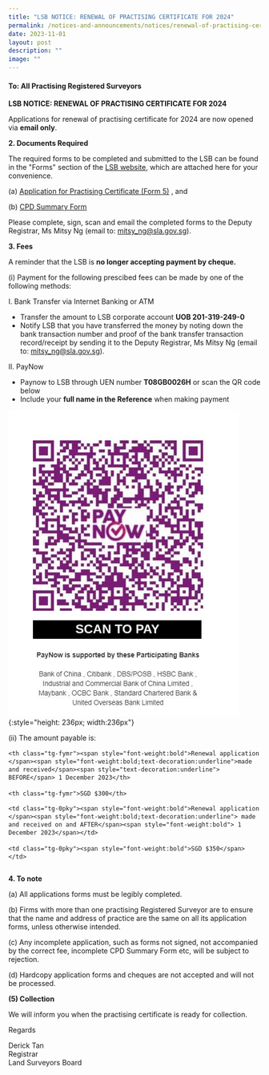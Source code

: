 ```yaml
---
title: "LSB NOTICE: RENEWAL OF PRACTISING CERTIFICATE FOR 2024"
permalink: /notices-and-announcements/notices/renewal-of-practising-certificate-2024/
date: 2023-11-01
layout: post
description: ""
image: ""
---
```

####  **To: All Practising Registered Surveyors**

**LSB NOTICE: RENEWAL OF PRACTISING CERTIFICATE FOR 2024**

Applications for renewal of practising certificate for 2024 are now opened via **email only**.

**2. Documents Required**

The required forms to be completed and submitted to the LSB can be found in the "Forms" section of the [LSB website](https://lsb.mlaw.gov.sg), which are attached here for your convenience.

(a) [Application for Practising Certificate (Form 5)](/files/LSBForm5-Application-for-Practising-Certificate.doc) ,  and <br>

(b) [CPD Summary Form](/files/CPD_Summary_Form_Apr2022_Final_Published.pdf)

Please complete, sign, scan and email the completed forms to the Deputy Registrar, Ms Mitsy Ng (email to: <a href="mailto: mitsy_ng@sla.gov.sg">mitsy_ng@sla.gov.sg</a>).

**3. Fees**

A reminder that the LSB is **no longer accepting payment by cheque.**

(i) Payment for the following prescibed fees can be made by one of the following methods:

I. Bank Transfer via Internet Banking or ATM
*  Transfer the amount to LSB corporate account  **UOB 201-319-249-0**
*  Notify LSB that you have transferred the money by noting down the bank transaction number and proof of the bank transfer transaction record/receipt by sending it to the Deputy Registrar, Ms Mitsy Ng (email to: <a href="mailto: mitsy_ng@sla.gov.sg">mitsy_ng@sla.gov.sg</a>).

II. PayNow
* Paynow to LSB through UEN number **T08GB0026H** or scan the QR code below
* Include your **full name in the Reference** when making payment <br>

![register QR code](/images/LSB_paynow_qr_code.jpg){:style="height: 236px; width:236px"}

(ii) The amount payable is:

<style type="text/css">

.tg  {border-collapse:collapse;border-spacing:0;}

.tg td{font-family:Arial, sans-serif;font-size:14px;padding:10px 5px;border-style:solid;border-width:1px;overflow:hidden;word-break:normal;border-color:black;}

.tg th{font-family:Arial, sans-serif;font-size:14px;font-weight:normal;padding:10px 5px;border-style:solid;border-width:1px;overflow:hidden;word-break:normal;border-color:black;}

.tg .tg-fymr{font-weight:bold;border-color:inherit;text-align:left;vertical-align:top}

.tg .tg-0pky{border-color:inherit;text-align:left;vertical-align:top}

</style>

<table class="tg">

  <tbody><tr>

    <th class="tg-fymr"><span style="font-weight:bold">Renewal application </span><span style="font-weight:bold;text-decoration:underline">made and received</span><span style="text-decoration:underline"> BEFORE</span> 1 December 2023</th>

    <th class="tg-fymr">SGD $300</th>

  </tr>

  <tr>

    <td class="tg-0pky"><span style="font-weight:bold">Renewal application </span><span style="font-weight:bold;text-decoration:underline"> made and received on and AFTER</span><span style="font-weight:bold"> 1 December 2023</span></td>

    <td class="tg-0pky"><span style="font-weight:bold">SGD $350</span></td>

  </tr>

</tbody></table>

**4. To note**


(a) All applications forms must be legibly completed.

(b) Firms with more than one practising Registered Surveyor are to ensure that the name and address of practice are the same on all its application forms, unless otherwise intended.

(c) Any incomplete application, such as forms not signed, not accompanied by the correct fee, incomplete CPD Summary Form etc, will be subject to rejection.

(d) Hardcopy application forms and cheques are not accepted and will not be processed.

**(5) Collection**


We will inform you when the practising certificate is ready for collection.

Regards <br>

Derick Tan <br>
Registrar <br>
Land Surveyors Board